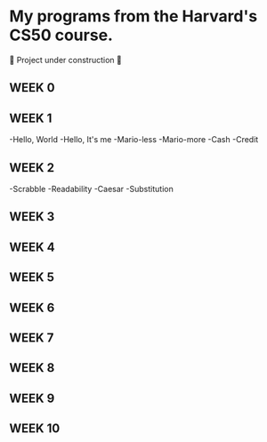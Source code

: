 # My programs from the Harvard's CS50 course.
:construction: Project under construction :construction:


<h2> WEEK 0 </h2>

<h2> WEEK 1 </h2>
-Hello, World
-Hello, It's me
-Mario-less
-Mario-more
-Cash
-Credit


<h2> WEEK 2 </h2>
-Scrabble
-Readability
-Caesar
-Substitution

<h2> WEEK 3 </h2>
<h2> WEEK 4 </h2>
<h2> WEEK 5 </h2>
<h2> WEEK 6 </h2>
<h2> WEEK 7 </h2>
<h2> WEEK 8 </h2>
<h2> WEEK 9 </h2>
<h2> WEEK 10 </h2>

